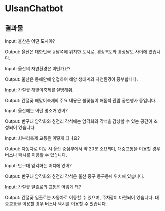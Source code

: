 # UlsanChatbot

## 결과물

Input: 울산은 어떤 도시야?

Output: 울산은 대한민국 동남쪽에 위치한 도시로, 경상북도와 경상남도 사이에 있습니다.


Input: 울산의 자연환경은 어떤가요?

Output: 울산은 동해안에 인접하여 해양 생태계와 자연환경이 풍부합니다.


Input: 간절곶 해맞이축제를 설명해줘.

Output: 간절곶 해맞이축제의 주요 내용은 불꽃놀이 해돋이 관람 공연행사 등입니다.


Input: 울산에는 어떤 명소가 있어?

Output: 반구대 암각화와 천전리 각석에는 암각화와 각석을 감상할 수 있는 공간이 조성되어 있습니다.	


Input: 쇠부리축제 교통은 어떻게 되나요?

Output: 자동차로 이동 시 울산 중심부에서 약 20분 소요되며, 대중교통을 이용할 경우 버스나 택시를 이용할 수 있습니다.


Input: 반구대 암각화는 어디에 있어?

Output: 반구대 암각화와 천전리 각석은 울산 중구 동구동에 위치해 있습니다.	


Input: 간절곶 일출로의 교통은 어떻게 돼?

Output: 간절곶 일출로는 자동차로 이동할 수 있으며, 주차장이 마련되어 있습니다. 대중교통을 이용할 경우 버스나 택시를 이용할 수 있습니다.
